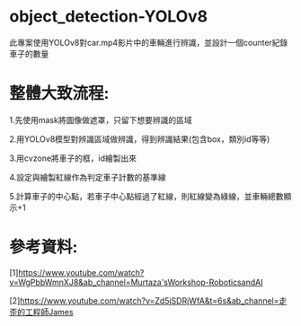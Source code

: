# object_detection-YOLOv8
此專案使用YOLOv8對car.mp4影片中的車輛進行辨識，並設計一個counter紀錄車子的數量  

# 整體大致流程:
1.先使用mask將圖像做遮罩，只留下想要辨識的區域 
 
2.用YOLOv8模型對辨識區域做辨識，得到辨識結果(包含box，類別id等等) 
 
3.用cvzone將車子的框，id繪製出來 
 
4.設定與繪製紅線作為判定車子計數的基準線 
 
5.計算車子的中心點，若車子中心點經過了紅線，則紅線變為綠線，並車輛總數顯示+1 
 

# 參考資料:
[1]https://www.youtube.com/watch?v=WgPbbWmnXJ8&ab_channel=Murtaza'sWorkshop-RoboticsandAI 
 
[2]https://www.youtube.com/watch?v=Zd5jSDRjWfA&t=6s&ab_channel=走歪的工程師James  

